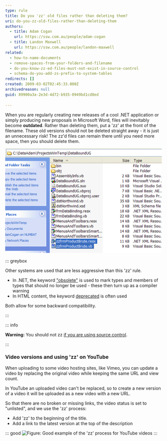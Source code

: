 ```yaml
---
type: rule
title: Do you 'zz' old files rather than deleting them?
uri: do-you-zz-old-files-rather-than-deleting-them
authors:
  - title: Adam Cogan
    url: https://ssw.com.au/people/adam-cogan
  - title: Landon Maxwell
    url: https://ssw.com.au/people/landon-maxwell
related:
  - how-to-name-documents
  - remove-spaces-from-your-folders-and-filename
  - do-you-know-zz-ed-files-must-not-exist-in-source-control
  - schema-do-you-add-zs-prefix-to-system-tables
redirects: []
created: 2009-03-02T02:45:33.000Z
archivedreason: null
guid: 89900a3a-2e3d-4d72-b935-0949bd1cd8ed

---
```


When you are regularly creating new releases of a cool .NET application or simply producing new proposals in Microsoft Word, files will inevitably become **outdated**. Rather than deleting them, put a 'zz' at the front of the filename. These old versions should not be deleted straight away - it is just an unnecessary risk! The zz'd files can remain there until you need more space, then you should delete them. 

<!--endintro-->

![Figure: 'ZZ' your files rather than deleting them! Alternatively add a folder named zz and move the outdated files into the new folder](ObseleteOldFilesAggressively.gif)

::: greybox

Other systems are used that are less aggressive than this 'zz' rule.

* In .NET, the keyword ["obsolete"](https://msdn.microsoft.com/en-us/library/22kk2b44%28v=vs.90%29.aspx) is used to mark types and members of types that should no longer be used - these then turn up as a compiler warning
* In HTML content, the keyword [deprecated](http://www.ssw.com.au/ssw/Redirect/Deprecated.htm) is often used

Both allow for some backward compatibility.

:::

::: info

**Warning:** You should not zz [if you are using source control](/do-you-know-zz-ed-files-must-not-exist-in-source-control).

:::

### Video versions and using 'zz' on YouTube

When uploading to some video hosting sites, like Vimeo, you can update a video by replacing the original video while keeping the same URL and view count.

In YouTube an uploaded video can't be replaced, so to create a new version of a video it will be uploaded as a new video with a new URL. 

So that there are no broken or missing links, the video status is set to "unlisted", and we use the 'zz' process:
- Add 'zz' to the beginning of the title.
- Add a link to the latest version at the top of the description

::: good
![Figure: Good example of the 'zz' process for YouTube videos](https://tv.ssw.com/wp-content/uploads/2021/09/zz-process-youtube.png)
:::
